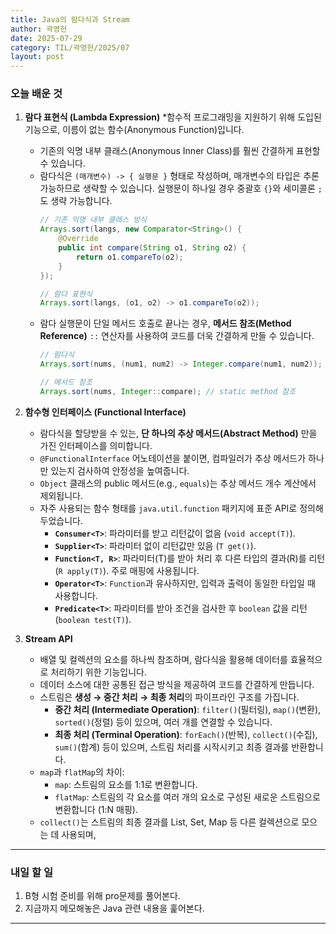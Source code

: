 ```yaml
---
title: Java의 람다식과 Stream
author: 곽영헌
date: 2025-07-29
category: TIL/곽영헌/2025/07
layout: post
---
```


### 오늘 배운 것
1.  **람다 표현식 (Lambda Expression)**
    *함수적 프로그래밍을 지원하기 위해 도입된 기능으로, 이름이 없는 함수(Anonymous Function)입니다. 
    * 기존의 익명 내부 클래스(Anonymous Inner Class)를 훨씬 간결하게 표현할 수 있습니다. 
    * 람다식은 `(매개변수) -> { 실행문 }` 형태로 작성하며, 매개변수의 타입은 추론 가능하므로 생략할 수 있습니다.  실행문이 하나일 경우 중괄호 `{}`와 세미콜론 `;`도 생략 가능합니다. 
        ```java
        // 기존 익명 내부 클래스 방식
        Arrays.sort(langs, new Comparator<String>() {
            @Override
            public int compare(String o1, String o2) {
                return o1.compareTo(o2);
            }
        });

        // 람다 표현식
        Arrays.sort(langs, (o1, o2) -> o1.compareTo(o2));
        ```
    * 람다 실행문이 단일 메서드 호출로 끝나는 경우, **메서드 참조(Method Reference)** `::` 연산자를 사용하여 코드를 더욱 간결하게 만들 수 있습니다. 
        ```java
        // 람다식
        Arrays.sort(nums, (num1, num2) -> Integer.compare(num1, num2)); // static method 
        
        // 메서드 참조
        Arrays.sort(nums, Integer::compare); // static method 참조 
        ```

2.  **함수형 인터페이스 (Functional Interface)**
    * 람다식을 할당받을 수 있는, **단 하나의 추상 메서드(Abstract Method)** 만을 가진 인터페이스를 의미합니다. 
    * `@FunctionalInterface` 어노테이션을 붙이면, 컴파일러가 추상 메서드가 하나만 있는지 검사하여 안정성을 높여줍니다. 
    * `Object` 클래스의 public 메서드(e.g., `equals`)는 추상 메서드 개수 계산에서 제외됩니다. 
    * 자주 사용되는 함수 형태를 `java.util.function` 패키지에 표준 API로 정의해두었습니다. 
        * **`Consumer<T>`**: 파라미터를 받고 리턴값이 없음 (`void accept(T)`). 
        * **`Supplier<T>`**: 파라미터 없이 리턴값만 있음 (`T get()`). 
        * **`Function<T, R>`**: 파라미터(T)를 받아 처리 후 다른 타입의 결과(R)를 리턴 (`R apply(T)`). 주로 매핑에 사용됩니다. 
        * **`Operator<T>`**: `Function`과 유사하지만, 입력과 출력이 동일한 타입일 때 사용합니다. 
        * **`Predicate<T>`**: 파라미터를 받아 조건을 검사한 후 `boolean` 값을 리턴 (`boolean test(T)`). 

3.  **Stream API**
    * 배열 및 컬렉션의 요소를 하나씩 참조하며, 람다식을 활용해 데이터를 효율적으로 처리하기 위한 기능입니다. 
    * 데이터 소스에 대한 공통된 접근 방식을 제공하여 코드를 간결하게 만듭니다. 
    * 스트림은 **생성 → 중간 처리 → 최종 처리**의 파이프라인 구조를 가집니다. 
        * **중간 처리 (Intermediate Operation)**: `filter()`(필터링), `map()`(변환), `sorted()`(정렬) 등이 있으며, 여러 개를 연결할 수 있습니다. 
        * **최종 처리 (Terminal Operation)**: `forEach()`(반복), `collect()`(수집), `sum()`(합계) 등이 있으며, 스트림 처리를 시작시키고 최종 결과를 반환합니다. 
    * `map`과 `flatMap`의 차이:
        * `map`: 스트림의 요소를 1:1로 변환합니다. 
        * `flatMap`: 스트림의 각 요소를 여러 개의 요소로 구성된 새로운 스트림으로 변환합니다 (1:N 매핑). 
    * `collect()`는 스트림의 최종 결과를 List, Set, Map 등 다른 컬렉션으로 모으는 데 사용되며, 

---

### 내일 할 일
1. B형 시험 준비를 위해 pro문제를 풀어본다.
2. 지금까지 메모해놓은 Java 관련 내용을 훑어본다.

---

